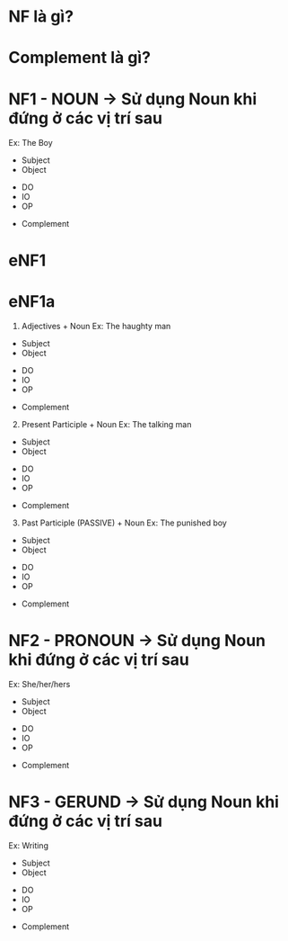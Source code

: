 # NF là gì?
# Complement là gì?


# NF1 - NOUN -> Sử dụng Noun khi đứng ở các vị trí sau
Ex: The Boy
+ Subject
+ Object
- DO
- IO
- OP
+ Complement

# eNF1
# eNF1a
1. Adjectives + Noun
Ex: The haughty man
+ Subject
+ Object
- DO
- IO
- OP
+ Complement

2. Present Participle + Noun
Ex: The talking man
+ Subject
+ Object
- DO
- IO
- OP
+ Complement

3. Past Participle (PASSIVE) + Noun
Ex: The punished boy
+ Subject
+ Object
- DO
- IO
- OP
+ Complement

# NF2 - PRONOUN -> Sử dụng Noun khi đứng ở các vị trí sau
Ex: She/her/hers
+ Subject
+ Object
- DO
- IO
- OP
+ Complement

# NF3 - GERUND -> Sử dụng Noun khi đứng ở các vị trí sau
Ex: Writing
+ Subject
+ Object
- DO
- IO
- OP
+ Complement